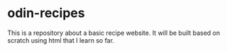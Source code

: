 # odin-recipes
This is a repository about a basic recipe website. It will be built based on scratch using html that I learn so far.